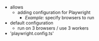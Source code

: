 * allows
  * adding configuration for Playwright
    * _Example:_ specify browsers to run
* default configuration
  * run on 3 browsers / use 3 workers
* 'playwright.config.ts'
